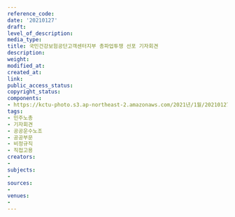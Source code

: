 ```yaml
---
reference_code: 
date: '20210127'
draft: 
level_of_description: 
media_type: 
title: 국민건강보험공단고객센터지부 총파업투쟁 선포 기자회견
description: 
weight: 
modified_at: 
created_at: 
link: 
public_access_status: 
copyright_status: 
components:
- https://kctu-photo.s3.ap-northeast-2.amazonaws.com/2021년/1월/20210127-국민건강보험공단고객센터지부+총파업투쟁+선포+기자회견_민주노총_기자회견_공공운수노조_공공부문_비정규직_직접고용/_1DX8230.jpg
tags:
- 민주노총
- 기자회견
- 공공운수노조
- 공공부문
- 비정규직
- 직접고용
creators:
- 
subjects:
- 
sources:
- 
venues:
- 
---
```

